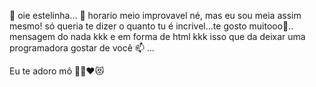 👋 oie estelinha...
👀 horario meio improvavel né, mas eu sou meia assim mesmo! 
só queria te dizer o quanto tu é incrivel...te gosto muitooo💞️..
mensagem do nada kkk e em forma de html kkk isso que da 
deixar uma programadora
gostar de você 📫 ...

Eu te adoro mô 🫵🏼❤️😻
